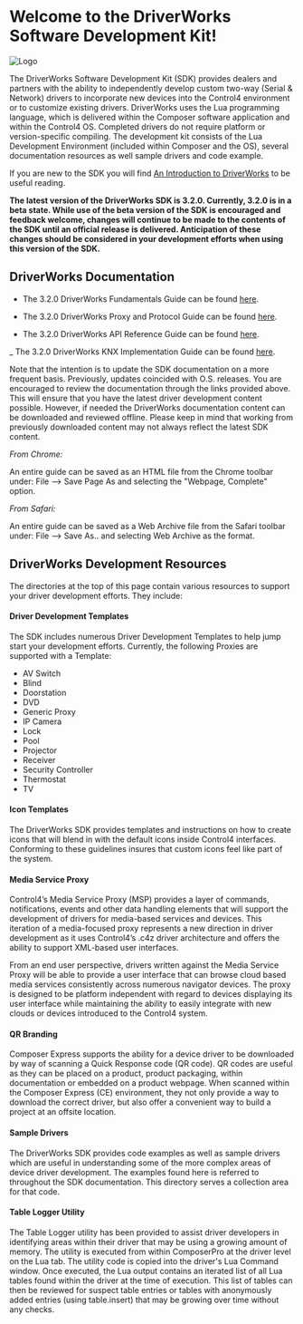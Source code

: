 # **Welcome to the DriverWorks Software Development Kit!**

![Logo][logo]

The DriverWorks Software Development Kit (SDK) provides dealers and partners with the ability to independently develop custom two-way (Serial & Network) drivers to incorporate new devices into the Control4 environment or to customize existing drivers. DriverWorks uses the Lua programming language, which is delivered within the Composer software application and within the Control4 OS. Completed drivers do not require platform or version-specific compiling. The development kit consists of the Lua Development Environment (included within Composer and the OS), several documentation resources as well sample drivers and code example.

If you are new to the SDK you will find [An Introduction to DriverWorks][1] to be useful reading.


**The latest version of the DriverWorks SDK is 3.2.0. Currently, 3.2.0 is in a beta state. While use of the beta version of the SDK is encouraged and feedback welcome, changes will continue to be made to the contents of the SDK until an official release is delivered. Anticipation of these changes should be considered in your development efforts when using this version of the SDK.**


## DriverWorks Documentation

- The 3.2.0 DriverWorks Fundamentals Guide can be found [here][2].

- The 3.2.0 DriverWorks Proxy and Protocol Guide can be found [here][3].

- The 3.2.0 DriverWorks API Reference Guide can be found [here][4].

_ The 3.2.0 DriverWorks KNX Implementation Guide can be found [here][5].

Note that the intention is to update the SDK documentation on a more frequent basis. Previously, updates coincided with O.S. releases. You are encouraged to review the documentation through the links provided above. This will ensure that you have the latest driver development content possible. However, if needed the DriverWorks documentation content can be downloaded and reviewed offline. Please keep in mind that working from previously downloaded content may not always reflect the latest SDK content.

_From Chrome:_

An entire guide can be saved as an HTML file from the Chrome toolbar under: File --> Save Page As and selecting the "Webpage, Complete" option.


_From Safari:_

An entire guide can be saved as a Web Archive file from the Safari toolbar under: File --> Save As.. and selecting Web Archive as the format.


## DriverWorks Development Resources

The directories at the top of this page contain various resources to support your driver development efforts. They include:

#### Driver Development Templates
The SDK includes numerous Driver Development Templates to help jump start your development efforts. Currently, the following Proxies are supported with a Template:

- AV Switch
- Blind
- Doorstation
- DVD
- Generic Proxy
- IP Camera
- Lock
- Pool
- Projector
- Receiver
- Security Controller
- Thermostat
- TV

#### Icon Templates

The DriverWorks SDK provides templates and instructions on how to create icons that will blend in with the default icons inside Control4 interfaces. Conforming to these guidelines insures that custom icons feel like part of the system. 

#### Media Service Proxy

Control4’s Media Service Proxy (MSP) provides a layer of commands, notifications, events and other data handling elements that will support the development of drivers for media-based services and devices. This iteration of a media-focused proxy represents a new direction in driver development as it uses Control4’s .c4z driver architecture and offers the ability to support XML-based user interfaces.

From an end user perspective, drivers written against the Media Service Proxy will be able to provide a user interface that can browse cloud based media services consistently across numerous navigator devices. The proxy is designed to be platform independent with regard to devices displaying its user interface while maintaining the ability to easily integrate with new clouds or devices introduced to the Control4 system.


#### QR Branding

Composer Express supports the ability for a device driver to be downloaded by way of scanning a Quick Response code (QR code). QR codes are useful as they can be placed on a product, product packaging, within documentation or embedded on a product webpage.  When scanned within the Composer Express (CE) environment, they not only provide a way to download the correct driver, but also offer a convenient way to build a project at an offsite location.


#### Sample Drivers

The DriverWorks SDK provides code examples as well as sample drivers which are useful in understanding some of the more complex areas of device driver development. The examples found here is referred to throughout the SDK documentation. This directory serves a collection area for that code. 

#### Table Logger Utility

The Table Logger utility has been provided to assist driver developers in identifying areas within their driver that may be using a growing amount of memory. The utility is executed from within ComposerPro at the driver level on the Lua tab. The utility code is copied into the driver's Lua Command window. Once executed, the Lua output contains an iterated list of all Lua tables found within the driver at the time of execution. This list of tables can then be reviewed for suspect table entries or tables with anonymously added entries (using table.insert) that may be growing over time without any checks.

[1]:	https://control4.github.io/docs-driverworks-introduction/#introduction
[2]:	https://control4.github.io/docs-driverworks-fundamentals/#introduction
[3]:	https://control4.github.io/docs-driverworks-proxyprotocol/#introduction
[4]:	https://control4.github.io/docs-driverworks-api/#introduction
[5]:  https://control4.github.io/docs-driverworks-knx/#knx-and-control4
[logo]: https://github.com/control4/docs-driverworks/blob/media/images/logo.png?raw=true

